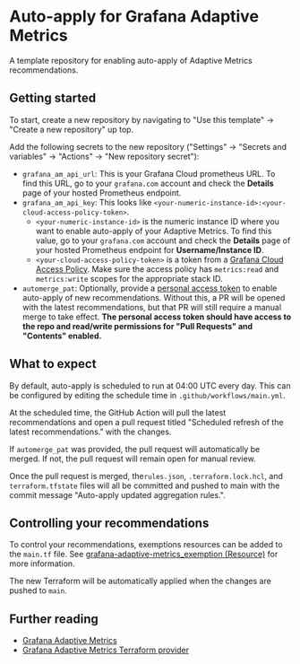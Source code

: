 # Auto-apply for Grafana Adaptive Metrics

A template repository for enabling auto-apply of Adaptive Metrics recommendations.

## Getting started

To start, create a new repository by navigating to "Use this template" -> "Create a new repository" up top.

Add the following secrets to the new repository ("Settings" -> "Secrets and variables" -> "Actions" -> "New repository secret"):

- `grafana_am_api_url`: This is your Grafana Cloud prometheus URL. To find this URL, go to your `grafana.com` account and check the **Details** page of your hosted Prometheus endpoint.
- `grafana_am_api_key`: This looks like `<your-numeric-instance-id>:<your-cloud-access-policy-token>`.
    - `<your-numeric-instance-id>` is the numeric instance ID where you want to enable auto-apply of your Adaptive Metrics. To find this value, go to your `grafana.com` account and check the **Details** page of your hosted Prometheus endpoint for **Username/Instance ID**.
    - `<your-cloud-access-policy-token>` is a token from a [Grafana Cloud Access Policy](https://grafana.com/docs/grafana-cloud/account-management/authentication-and-permissions/access-policies/). Make sure the access policy has `metrics:read` and `metrics:write` scopes for the appropriate stack ID.
- `automerge_pat`: Optionally, provide a [personal access token](https://docs.github.com/en/authentication/keeping-your-account-and-data-secure/managing-your-personal-access-tokens) to enable auto-apply of new recommendations. Without this, a PR will be opened with the latest recommendations, but that PR will still require a manual merge to take effect. **The personal access token should have access to the repo and read/write permissions for "Pull Requests" and "Contents" enabled.**

## What to expect

By default, auto-apply is scheduled to run at 04:00 UTC every day. This can be configured by editing the schedule time in `.github/workflows/main.yml`.

At the scheduled time, the GitHub Action will pull the latest recommendations and open a pull request titled "Scheduled refresh of the latest recommendations." with the changes.

If `automerge_pat` was provided, the pull request will automatically be merged. If not, the pull request will remain open for manual review.

Once the pull request is merged, the`rules.json`, `.terraform.lock.hcl`, and `terraform.tfstate` files will all be committed and pushed to main with the commit message "Auto-apply updated aggregation rules.".

## Controlling your recommendations

To control your recommendations, exemptions resources can be added to the `main.tf` file. See [grafana-adaptive-metrics_exemption (Resource)](https://registry.terraform.io/providers/grafana/grafana-adaptive-metrics/latest/docs) for more information.

The new Terraform will be automatically applied when the changes are pushed to `main`.

## Further reading

- [Grafana Adaptive Metrics](https://grafana.com/docs/grafana-cloud/cost-management-and-billing/reduce-costs/metrics-costs/control-metrics-usage-via-adaptive-metrics/)
- [Grafana Adaptive Metrics Terraform provider](https://registry.terraform.io/providers/grafana/grafana-adaptive-metrics/latest/docs)
